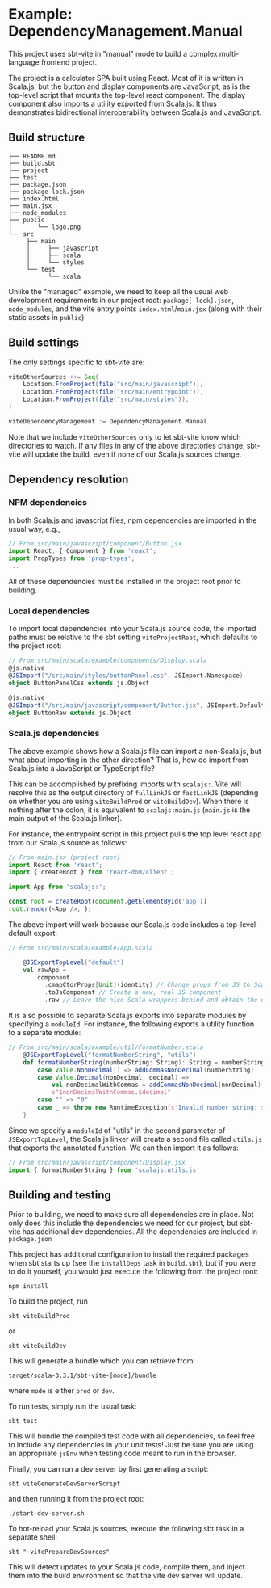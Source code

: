 # Example: DependencyManagement.Manual

This project uses sbt-vite in "manual" mode to build a complex multi-language 
frontend project.

The project is a calculator SPA built using React. Most of it is written in Scala.js,
but the button and display components are JavaScript, as is the top-level script that
mounts the top-level react component. The display component also imports a utility 
exported from Scala.js. It thus demonstrates bidirectional interoperability between
Scala.js and JavaScript.

## Build structure

```
├── README.md
├── build.sbt
├── project
├── test
├── package.json
├── package-lock.json
├── index.html
├── main.jsx
├── node_modules
├── public
│       └── logo.png
└── src
     ├── main
     │     ├── javascript
     │     ├── scala
     │     └── styles
     └── test
           └── scala
```

Unlike the "managed" example, we need to keep all the usual web development 
requirements in our project root: `package[-lock].json`, `node_modules`, 
and the vite entry points `index.html`/`main.jsx` (along with their static 
assets in `public`).

## Build settings

The only settings specific to sbt-vite are:

```sbt
viteOtherSources ++= Seq(
	Location.FromProject(file("src/main/javascript")),
	Location.FromProject(file("src/main/entrypoint")),
	Location.FromProject(file("src/main/styles")),
)

viteDependencyManagement := DependencyManagement.Manual
```

Note that we include `viteOtherSources` only to let sbt-vite know which directories 
to watch. If any files in any of the above directories change, sbt-vite will update 
the build, even if none of our Scala.js sources change.

## Dependency resolution

### NPM dependencies

In both Scala.js and javascript files, npm dependencies are imported in the 
usual way, e.g.,

```javascript
// From src/main/javascript/component/Button.jsx
import React, { Component } from 'react';
import PropTypes from 'prop-types';
...
```

All of these dependencies must be installed in the project root prior to building.

### Local dependencies

To import local dependencies into your Scala.js source code, the imported paths must be 
relative to the sbt setting `viteProjectRoot`, which defaults to the project root:

```scala
// From src/main/scala/example/components/Display.scala
@js.native
@JSImport("/src/main/styles/buttonPanel.css", JSImport.Namespace)
object ButtonPanelCss extends js.Object

@js.native
@JSImport("/src/main/javascript/component/Button.jsx", JSImport.Default)
object ButtonRaw extends js.Object
```

### Scala.js dependencies

The above example shows how a Scala.js file can import a non-Scala.js, but what 
about importing in the other direction? That is, how do import from Scala.js into 
a JavaScript or TypeScript file? 

This can be accomplished by prefixing imports with `scalajs:`. Vite will resolve this 
as the output directory of `fullLinkJS` or `fastLinkJS` (depending on whether you are 
using `viteBuildProd` or `viteBuildDev`). When there is nothing after the colon, it 
is equivalent to `scalajs:main.js` (`main.js` is the main output of the Scala.js linker).

For instance, the entrypoint script in this project pulls the top level react app from 
our Scala.js source as follows:

```javascript
// From main.jsx (project root)
import React from 'react';
import { createRoot } from 'react-dom/client';

import App from 'scalajs:';

const root = createRoot(document.getElementById('app'))
root.render(<App />, );
```

The above import will work because our Scala.js code includes a top-level default 
export:

```scala
// From src/main/scala/example/App.scala

	@JSExportTopLevel("default")
	val rawApp =
		component
		  .cmapCtorProps[Unit](identity) // Change props from JS to Scala
		  .toJsComponent // Create a new, real JS component
		  .raw // Leave the nice Scala wrappers behind and obtain the underlying JS value
```

It is also possible to separate Scala.js exports into separate modules by specifying a
`moduleId`. For instance, the following exports a utility function to a separate module:

```scala
// From src/main/scala/example/util/FormatNumber.scala
	@JSExportTopLevel("formatNumberString", "utils")
	def formatNumberString(numberString: String): String = numberString match {
		case Value.NonDecimal() => addCommasNonDecimal(numberString)
		case Value.Decimal(nonDecimal, decimal) =>
			val nonDecimalWithCommas = addCommasNonDecimal(nonDecimal)
			s"$nonDecimalWithCommas.$decimal"
		case "" => "0"
		case _ => throw new RuntimeException(s"Invalid number string: $numberString")
	}
```

Since we specify a `moduleId` of "utils" in the second parameter of
`JSExportTopLevel`, the Scala.js linker will create a second file called `utils.js` 
that exports the annotated function. We can then import it as follows:

```javascript
// From src/main/javascript/component/Display.jsx
import { formatNumberString } from 'scalajs:utils.js'
```

## Building and testing

Prior to building, we need to make sure all dependencies are in place. Not only does 
this include the dependencies we need for our project, but sbt-vite has additional 
dev dependencies. All the dependencies are included in `package.json`

This project has additional configuration to install the required packages when 
sbt starts up (see the `installDeps` task in `build.sbt`), but if you were to do it 
yourself, you would just execute the following from the project root:

```shell
npm install
```

To build the project, run

```shell
sbt viteBuildProd
```

or

```shell
sbt viteBuildDev
```

This will generate a bundle which you can retrieve from:

```shell
target/scala-3.3.1/sbt-vite-[mode]/bundle
```

where `mode` is either `prod` or `dev`.

To run tests, simply run the usual task:

```shell
sbt test
```

This will bundle the compiled test code with all dependencies, so feel free to
include any dependencies in your unit tests! Just be sure you are using an 
appropriate `jsEnv` when testing code meant to run in the browser.

Finally, you can run a dev server by first generating a script:

```shell
sbt viteGenerateDevServerScript
```

and then running it from the project root:

```shell
./start-dev-server.sh
```

To hot-reload your Scala.js sources, execute the following sbt task in a separate
shell:

```shell
sbt "~vitePrepareDevSources"
```

This will detect updates to your Scala.js code, compile them, and inject them into the 
build environment so that the vite dev server will update.
